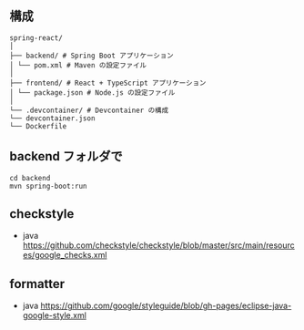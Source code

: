 ## 構成

```
spring-react/
│
├── backend/ # Spring Boot アプリケーション
│ └── pom.xml # Maven の設定ファイル
│
├── frontend/ # React + TypeScript アプリケーション
│ └── package.json # Node.js の設定ファイル
│
└── .devcontainer/ # Devcontainer の構成
└── devcontainer.json
└── Dockerfile
```

## backend フォルダで

```
cd backend
mvn spring-boot:run
```

## checkstyle

- java
  https://github.com/checkstyle/checkstyle/blob/master/src/main/resources/google_checks.xml

## formatter

- java
  https://github.com/google/styleguide/blob/gh-pages/eclipse-java-google-style.xml
